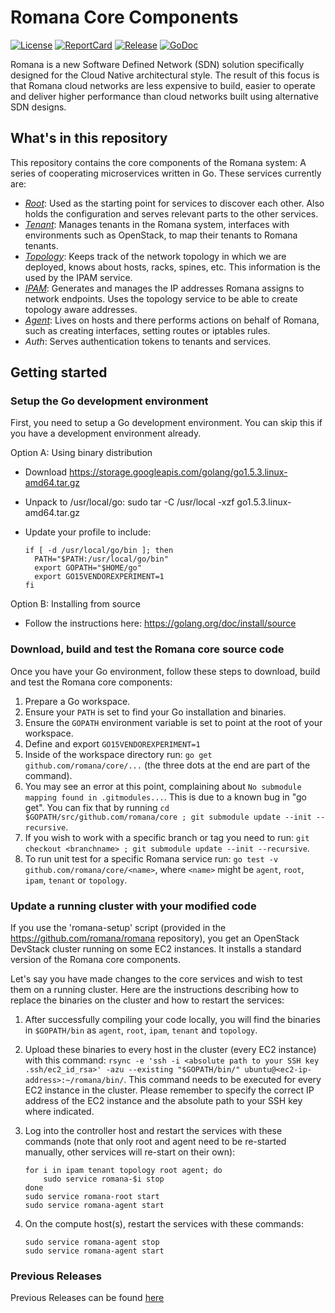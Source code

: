 # Romana Core Components

[![License][License-Image]][License-Url] [![ReportCard][ReportCard-Image]][ReportCard-Url] [![Release][Release-Image]][Release-Url] [![GoDoc][GoDoc-Image]][GoDoc-Url]

Romana is a new Software Defined Network (SDN) solution specifically designed
for the Cloud Native architectural style. The result of this focus is that
Romana cloud networks are less expensive to build, easier to operate and
deliver higher performance than cloud networks built using alternative SDN
designs.

## What's in this repository

This repository contains the core components of the Romana system: A series of
cooperating microservices written in Go. These services currently are:

* *[Root](https://godoc.org/github.com/romana/core/root)*: Used as the starting point for services to discover each other. Also
holds the configuration and serves relevant parts to the other services.
* *[Tenant](https://godoc.org/github.com/romana/core/tenant)*: Manages tenants in the Romana system, interfaces with environments
such as OpenStack, to map their tenants to Romana tenants.
* *[Topology](https://godoc.org/github.com/romana/core/topology)*: Keeps track of the network topology in which we are deployed,
knows about hosts, racks, spines, etc. This information is the used by the IPAM
service.
* *[IPAM](https://godoc.org/github.com/romana/core/ipam)*: Generates and manages the IP addresses Romana assigns to network
endpoints. Uses the topology service to be able to create topology aware
addresses.
* *[Agent](https://godoc.org/github.com/romana/core/agent)*: Lives on hosts and there performs actions on behalf of Romana, such
as creating interfaces, setting routes or iptables rules.
* *Auth*: Serves authentication tokens to tenants and services.

## Getting started

### Setup the Go development environment

First, you need to setup a Go development environment. You can skip this if
you have a development environment already.

Option A: Using binary distribution

  * Download https://storage.googleapis.com/golang/go1.5.3.linux-amd64.tar.gz
  * Unpack to /usr/local/go: sudo tar -C /usr/local -xzf go1.5.3.linux-amd64.tar.gz
  * Update your profile to include:

      ```
      if [ -d /usr/local/go/bin ]; then
        PATH="$PATH:/usr/local/go/bin"
        export GOPATH="$HOME/go"
        export GO15VENDOREXPERIMENT=1
      fi
      ```

Option B: Installing from source

   * Follow the instructions here: https://golang.org/doc/install/source

### Download, build and test the Romana core source code

Once you have your Go environment, follow these steps to download, build and
test the Romana core components:

 1. Prepare a Go workspace.
 2. Ensure your `PATH` is set to find your Go installation and binaries.
 3. Ensure the `GOPATH` environment variable is set to point at the root of your
    workspace.
 4. Define and export `GO15VENDOREXPERIMENT=1`
 5. Inside of the workspace directory run: `go get github.com/romana/core/...`
    (the three dots at the end are part of the command).
 6. You may see an error at this point, complaining about `No submodule mapping found in .gitmodules...`. This is due to a known bug in "go get". You can fix that by running `cd $GOPATH/src/github.com/romana/core ; git submodule update --init --recursive`.
 7. If you wish to work with a specific branch or tag you need to run: `git checkout <branchname> ; git submodule update --init --recursive`.
 8. To run unit test for a specific Romana service run: `go test -v github.com/romana/core/<name>`, where `<name>` might be `agent`, `root`, `ipam`, `tenant` or `topology`.

### Update a running cluster with your modified code

If you use the 'romana-setup' script (provided in the https://github.com/romana/romana
repository), you get an OpenStack DevStack cluster running on some EC2
instances. It installs a standard version of the Romana core components.

Let's say you have made changes to the core services and wish to test them on a running
cluster. Here are the instructions describing how to replace the binaries on
the cluster and how to restart the services:

 1. After successfully compiling your code locally, you will find the binaries
    in `$GOPATH/bin` as `agent`, `root`, `ipam`, `tenant` and `topology`.
 2. Upload these binaries to every host in the cluster (every EC2 instance)
    with this command: `rsync -e 'ssh -i <absolute path to your SSH key .ssh/ec2_id_rsa>' -azu --existing "$GOPATH/bin/" ubuntu@<ec2-ip-address>:~/romana/bin/`. This command needs to be executed for every EC2 instance in the cluster. Please remember to specify the correct IP address of the EC2 instance and the absolute path to your SSH key where indicated.
 3. Log into the controller host and restart the services with these commands
    (note that only root and agent need to be re-started manually, other
    services will re-start on their own):

    ```
    for i in ipam tenant topology root agent; do
        sudo service romana-$i stop
    done
    sudo service romana-root start
    sudo service romana-agent start
    ```

 4. On the compute host(s), restart the services with these commands:

    ```
    sudo service romana-agent stop
    sudo service romana-agent start
    ```    

### Previous Releases
Previous Releases can be found [here][github-release]

[License-Url]: LICENSE
[License-Image]: https://img.shields.io/badge/license-Apache--2-blue.svg
[Release-Url]: https://github.com/romana/core/releases/tag/v0.6.4
[Release-image]: https://img.shields.io/badge/release-0.6.4-blue.svg
[ReportCard-Url]: https://goreportcard.com/report/romana/core
[ReportCard-Image]: https://goreportcard.com/badge/romana/core
[github-release]: https://github.com/romana/core/releases/
[GoDoc-Image]: https://godoc.org/github.com/romana/core?status.png
[GoDoc-Url]: https://godoc.org/github.com/romana/core
